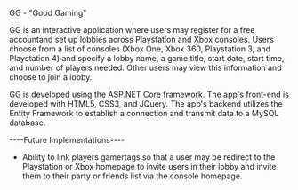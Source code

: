 GG - "Good Gaming"

GG is an interactive application where users may register for a free accountand set up lobbies across Playstation and Xbox consoles. Users choose from a list of consoles (Xbox One, Xbox 360, Playstation 3, and Playstation 4) and specify a lobby name, a game title, start date, start time, and number of players needed. Other users may view this information and choose to join a lobby. 

GG is developed using the ASP.NET Core framework. The app's front-end is developed with HTML5, CSS3, and JQuery. The app's backend utilizes the Entity Framework to establish a connection and transmit data to a MySQL database.

----Future Implementations----
- Ability to link players gamertags so that a user may be redirect to the Playstation or Xbox homepage to invite users in their lobby and invite them to their party or friends list via the console homepage.
 
